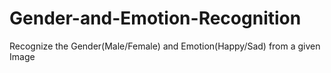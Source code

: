 # Gender-and-Emotion-Recognition
Recognize  the Gender(Male/Female) and Emotion(Happy/Sad) from a given Image
